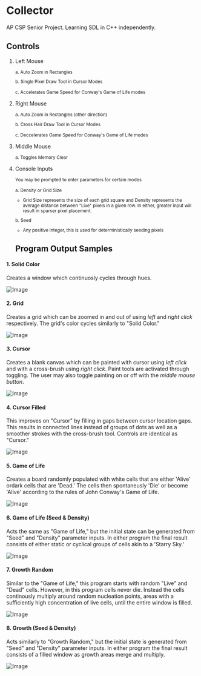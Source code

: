 # Collector

AP CSP Senior Project. Learning SDL in C++ independently.

## Controls
1. Left Mouse
   
   <small>
   a. Auto Zoom in Rectangles
   
   b. Single Pixel Draw Tool in Cursor Modes
   
   c. Accelerates Game Speed for Conway's Game of Life modes
   </small>
   
2. Right Mouse

   <small>
   a. Auto Zoom in Rectangles (other direction)

   b. Cross Hair Draw Tool in Cursor Modes
   
   c. Deccelerates Game Speed for Conway's Game of Life modes
   </small>

3. Middle Mouse

   <small>
   a. Toggles Memory Clear
   </small>
4. Console Inputs
   
    <small>You may be prompted to enter parameters for certain modes</small>
    <small>
   
    a. Density or Grid Size
    
   - Grid Size represents the size of each grid square and Density represents the average distance between "Live" pixels in a given row. In either, greater input will result in sparser pixel placement.
   
    b. Seed
   
     - Any positive integer, this is used for deterministically seeding pixels 
   </small>
   
   ## Program Output Samples
#### 1.      Solid Color
Creates a window which continuosly cycles through hues.

![Image](imgs/output_1.png)

#### 2.      Grid
Creates a grid which can be zoomed in and out of using *left* and *right click* respectively. The grid's color cycles similarly to "Solid Color."

![Image](imgs/output_2.png)

#### 3.      Cursor

Creates a blank canvas which can be painted with cursor using *left click* and with a cross-brush using *right click*. Paint tools are activated through toggling. The user may also toggle painting on or off with the *middle mouse button*.

![Image](imgs/output_3.png)

#### 4.      Cursor Filled

This improves on "Cursor" by filling in gaps between cursor location gaps. This results in connected lines instead of groups of dots as well as a smoother strokes with the cross-brush tool. Controls are identical as "Cursor."

![Image](imgs/output_5.png)

#### 5.      Game of Life
Creates a board randomly populated with white cells that are either 'Alive' ordark cells that are 'Dead.' The cells then spontaneusly 'Die' or become 'Alive' according to the rules of John Conway's Game of Life.

![Image](imgs/output_6.png)

#### 6.      Game of Life (Seed & Density)
Acts the same as "Game of Life," but the initial state can be generated from "Seed" and "Density" parameter inputs. In either program the final result consists of either static or cyclical groups of cells akin to a 'Starry Sky.'

![Image](imgs/output_7.png)

#### 7.      Growth Random
Similar to the "Game of Life," this program starts with random "Live" and "Dead" cells. However, in this program cells never die. Instead the cells continously multiply around random nucleation points, areas with a sufficiently high concentration of live cells, until the entire window is filled.

![Image](imgs/output_8.1.png)

#### 8.      Growth (Seed & Density)
Acts similarly to "Growth Random," but the initial state is generated from "Seed" and "Density" parameter inputs. In either program the final result consists of a filled window as growth areas merge and multiply.

![Image](imgs/output_8.2.png)
